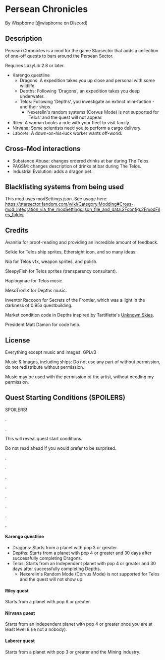 # Persean Chronicles

By Wispborne (@wispborne on Discord)

## Description

Persean Chronicles is a mod for the game Starsector that adds a collection of one-off quests to bars around the Persean Sector.

Requires LazyLib 2.8 or later.

- Karengo questline
  - Dragons: A expedition takes you up close and personal with some wildlife.
  - Depths: Following 'Dragons', an expedition takes you deep underwater.
  - Telos: Following 'Depths', you investigate an extinct mini-faction - and their ships.
      - Nexerelin's random systems (Corvus Mode) is not supported for 'Telos' and the quest will not appear.
- Riley: A woman books a ride with your fleet to visit family.
- Nirvana: Some scientists need you to perform a cargo delivery.
- Laborer: A down-on-his-luck worker wants off-world.

## Cross-Mod interactions

- Substance Abuse: changes ordered drinks at bar during The Telos.
- PAGSM: changes description of drinks at bar during The Telos.
- Industrial Evolution: adds a dragon pet.

## Blacklisting systems from being used

This mod uses modSettings.json. See usage
here: <https://starsector.fandom.com/wiki/Category:Modding#Cross-mod_integration_via_the_modSettings.json_file_and_data.2Fconfig.2FmodFiles_folder>

## Credits

Avanitia for proof-reading and providing an incredible amount of feedback.

Selkie for Telos ship sprites, Ethersight icon, and so many ideas.

Nia for Telos vfx, weapon sprites, and polish.

SleepyFish for Telos sprites (transparency consultant).

Haplogynae for Telos music.

MesoTroniK for Depths music.

Inventor Raccoon for Secrets of the Frontier, which was a light in the darkness of 0.95a questbuilding.

Market condition code in Depths inspired by Tartiflette's [Unknown Skies](https://fractalsoftworks.com/forum/index.php?topic=12041.0).

President Matt Damon for code help.

## License

Everything except music and images: GPLv3

Music & Images, including ships: Do not use any part of without permission, do not redistribute without permission.

Music may be used with the permission of the artist, without needing my permission.

## Quest Starting Conditions (SPOILERS)

SPOILERS!

.

.

This will reveal quest start conditions.

Do not read ahead if you would prefer to be surprised.

.

.

.

.

.

.

.

.

#### Karengo questline
- Dragons: Starts from a planet with pop 3 or greater.
- Depths: Starts from a planet with pop 4 or greater and 30 days after successfully completing Dragons.
- Telos: Starts from an Independent planet with pop 4 or greater and 30 days after successfully completing Depths.
  - Nexerelin's Random Mode (Corvus Mode) is not supported for Telos and the quest will not show up.
#### Riley quest
Starts from a planet with pop 6 or greater.
#### Nirvana quest
Starts from an Independent planet with pop 4 or greater once you are at least level 8 (ie not a nobody).
#### Laborer quest
Starts from a planet with pop 3 or greater and the Mining industry.